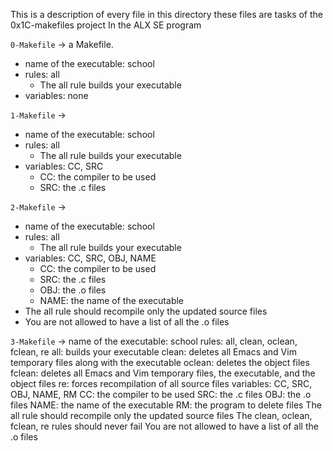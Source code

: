 
This is a description of every file in this directory
these files are tasks of the 0x1C-makefiles project
In the ALX SE program


`0-Makefile` -> a Makefile.
- name of the executable: school
- rules: all
	- The all rule builds your executable
- variables: none


`1-Makefile` -> 
- name of the executable: school
- rules: all
	- The all rule builds your executable
- variables: CC, SRC
	- CC: the compiler to be used
	- SRC: the .c files


`2-Makefile` ->
- name of the executable: school
- rules: all
	- The all rule builds your executable
- variables: CC, SRC, OBJ, NAME
	- CC: the compiler to be used
	- SRC: the .c files
	- OBJ: the .o files
	- NAME: the name of the executable
- The all rule should recompile only the updated source files
- You are not allowed to have a list of all the .o files


`3-Makefile` ->
name of the executable: school
rules: all, clean, oclean, fclean, re
all: builds your executable
clean: deletes all Emacs and Vim temporary files along with the executable
oclean: deletes the object files
fclean: deletes all Emacs and Vim temporary files, the executable, and the object files
re: forces recompilation of all source files
variables: CC, SRC, OBJ, NAME, RM
CC: the compiler to be used
SRC: the .c files
OBJ: the .o files
NAME: the name of the executable
RM: the program to delete files
The all rule should recompile only the updated source files
The clean, oclean, fclean, re rules should never fail
You are not allowed to have a list of all the .o files
